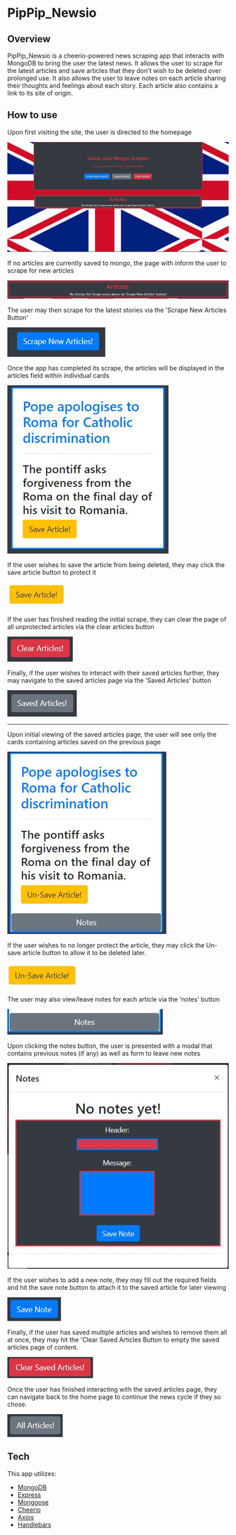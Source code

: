 # PipPip_Newsio 
## Overview
PipPip_Newsio is a cheerio-powered news scraping app that interacts with MongoDB to bring the user the latest news. It allows the user to scrape for the latest articles and save articles that they don't wish to be deleted over prolonged use. It also allows the user to leave notes on each article sharing their thoughts and feelings about each story. Each article also contains a link to its site of origin.
## How to use

Upon first visiting the site, the user is directed to the homepage

![homepage](/assets/images/homepage.jpg)

If no articles are currently saved to mongo, the page with inform the user to scrape for new articles

![articles box telling the user it contains no articles](/assets/images/noarts.jpg)

The user may then scrape for the latest stories via the 'Scrape New Articles Button'

![scrape new articles button](/assets/images/scrape.jpg)

Once the app has completed its scrape, the articles will be displayed in the articles field within individual cards

![article with headline, summary, and save article button](/assets/images/article.jpg)

If the user wishes to save the article from being deleted, they may click the save article button to protect it

![save article button](/assets/images/saveart.jpg)

If the user has finished reading the initial scrape, they can clear the page of all unprotected articles via the clear articles button

![clear articles button](/assets/images/clear.jpg)

Finally, if the user wishes to interact with their saved articles further, they may navigate to the saved articles page via the 'Saved Articles' button

![saved articles button](/assets/images/saved.jpg)
___

Upon initial viewing of the saved articles page, the user will see only the cards containing articles saved on the previous page

![saved articles card with un-save button and notes button](/assets/images/savedart.jpg)

If the user wishes to no longer protect the article, they may click the Un-save article button to allow it to be deleted later.

![un-save article button](/assets/images/unsave.jpg)

The user may also view/leave notes for each article via the 'notes' button

![notes button](/assets/images/getnotes.jpg)

Upon clicking the notes button, the user is presented with a modal that contains previous notes (if any) as well as form to leave new notes

![notes modal](/assets/images/notesmodal.jpg)

If the user wishes to add a new note, they may fill out the required fields and hit the save note button to attach it to the saved article for later viewing

![save note button](/assets/images/savenote.jpg)

Finally, if the user has saved multiple articles and wishes to remove them all at once, they may hit the 'Clear Saved Articles Button to empty the saved articles page of content.

![clear saved articles button](/assets/images/clearsaved.jpg)

Once the user has finished interacting with the saved articles page, they can navigate back to the home page to continue the news cycle if they so chose.

![all articles button](/assets/images/allart.jpg)
## Tech
 This app utilizes:
 * [MongoDB](https://www.mongodb.com/)
 * [Express](https://www.npmjs.com/package/express)
 * [Mongoose](https://www.npmjs.com/package/mongoose)
 * [Cheerio](https://www.npmjs.com/package/cheerio)
 * [Axios](https://www.npmjs.com/package/axios)
 * [Handlebars](https://www.npmjs.com/package/handlebars)
